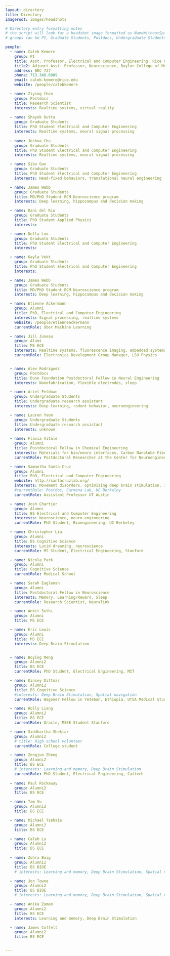 ```yaml
---
layout: directory
title: Directory
imageroot: images/headshots

# Directory entry formatting notes
# the script will look for a headshot image formatted as NameWithoutSpaces.jpg
# groups can be PI, Graduate Students, Postdocs, Undergraduate Students, Volunteers, Alumni

people:
  - name: Caleb Kemere
    group: PI
    title: Asst. Professor, Electrical and Computer Engineering, Rice University
    title2: Adjunct Asst. Professor, Neuroscience, Baylor College of Medicine
    address: BRC 727
    phone: 713.348.6089
    email: caleb.kemere@rice.edu
    website: /people/calebkemere

  - name: Ziying Chen
    group: Postdocs
    title: Research Scientist
    interests: Realtime systems, virtual reality
    
  - name: Shayok Dutta
    group: Graduate Students
    title: PhD Student Electrical and Computer Engineering
    interests: Realtime systems, neural signal processing
    
  - name: Joshua Chu
    group: Graduate Students
    title: PhD Student Electrical and Computer Engineering
    interests: Realtime systems, neural signal processing

  - name: Sibo Gao
    group: Graduate Students
    title: PhD Student Electrical and Computer Engineering
    interests: Head-fixed behaviors, translational neural engineering

  - name: James Webb
    group: Graduate Students
    title: MD/PhD Student BCM Neuroscience program 
    interests: Deep learning, hippocampus and decision making

  - name: Dani del Rio
    group: Graduate Students
    title: PhD Student Applied Physics
    interests: 

  - name: Della Luo
    group: Graduate Students
    title: PhD Student Electrical and Computer Engineering
    interests: 

  - name: Kayla Vokt
    group: Graduate Students
    title: PhD Student Electrical and Computer Engineering
    interests: 

  - name: James Webb
    group: Graduate Students
    title: MD/PhD Student BCM Neuroscience program 
    interests: Deep learning, hippocampus and decision making

  - name: Etienne Ackermann
    group: Alumni
    title: PhD, Electrical and Computer Engineering
    interests: Signal processing, realtime systems
    website: /people/etienneackermann
    currentRole: Uber Machine Learning

  - name: Jill Juneau
    group: Alumi
    title: MS ECE
    interests: Realtime systems, fluorescence imaging, embedded systems
    currentRole: Electronics Development Group Manager, LSU Physics


  - name: Alex Rodriguez
    group: Postdocs
    title: Dunn Foundation Postdoctoral Fellow in Neural Engineering
    interests: Nanofabrication, flexible electrodes, sleep

  - name: Ariel Feldman 
    group: Undergraduate Students
    title: Undergraduate research assistant
    interests: Deep learning, rodent behavior, neuroengineering

  - name: Lauren Yeom 
    group: Undergraduate Students
    title: Undergraduate research assistant
    interests: unknown
    
  - name: Flavia Vitale
    group: Alumni
    title: Postdoctoral Fellow in Chemical Engineering
    interests: Materials for bio/neuro interfaces, Carbon Nanotube Fibers
    currentRole: Postdoctoral Researcher at the Center for Neuroengineering & Therapeutics, University of Pennsylvania

  - name: Samantha Santa Cruz
    group: Alumni
    title: PhD, Electrical and Computer Engineering
    website: http://santacruzlab.org/
    interests: Movement disorders, optimizing deep brain stimulation, information theory
    #currentRole: Postdoc, Carmena Lab, UC Berkeley
    currentRole: Assistant Professor UT Austin

  - name: Josh Chartier
    group: Alumni
    title: BS Electrical and Computer Engineering
    interests: Neuroscience, neuro-engineering
    currentRole: PhD Student, Bioengineering, UC Berkeley

  - name: Christopher Liu
    group: Alumni
    title: BS Cognitive Science
    interests: Lucid dreaming, neuroscience
    currentRole: MS Student, Electrical Engineering, Stanford

  - name: Nicola Park
    group: Alumni
    title: Cognitive Science
    currentRole: Medical School

  - name: Sarah Eagleman
    group: Alumni
    title: Postdoctoral Fellow in Neuroscience
    interests: Memory, Learning/Reward, Sleep
    currentRole: Research Scientist, Neuralink

  - name: Ankit Sethi
    group: Alumni
    title: MS ECE

  - name: Eric Lewis
    group: Alumni
    title: MS ECE
    interests: Deep Brain Stimulation


  - name: Boying Meng
    group: Alumni2
    title: BS ECE
    currentRole: PhD Student, Electrical Engineering, MIT

  - name: Kinsey Dittmar
    group: Alumni2
    title: BS Cognitive Science
    #interests: Deep Brain Stimulation, Spatial navigation
    currentRole: Wagoner Fellow in Yetebon, Ethiopia, UTSA Medical Student

  - name: Holly Liang
    group: Alumni2
    title: BS ECE
    currentRole: Oracle, MSEE Student Stanford

  - name: Siddhartha Shektar
    group: Alumni2
    # title: High school volunteer
    currentRole: College student

  - name: Zongjun Zheng
    group: Alumni2
    title: BS ECE
    # interests: Learning and memory, Deep Brain Stimulation
    currentRole: PhD Student, Electrical Engineering, Caltech
    
  - name: Paul Rockaway
    group: Alumni2
    title: BS ECE

  - name: Tam Vu
    group: Alumni2
    title: BS ECE

  - name: Michael Tsehaie
    group: Alumni2
    title: BS ECE

  - name: Caleb Lu
    group: Alumni2
    title: BS ECE
    
  - name: Zohra Baig
    group: Alumni2
    title: BS BIOE
    # interests: Learning and memory, Deep Brain Stimulation, Spatial navigation

  - name: Jon Towne
    group: Alumni2
    title: BS BIOE
    # interests: Learning and memory, Deep Brain Stimulation, Spatial navigation

  - name: Anika Zaman
    group: Alumni2
    title: BS ECE
    interests: Learning and memory, Deep Brain Stimulation

  - name: James Coffelt
    group: Alumni2
    title: BS ECE


---
```


